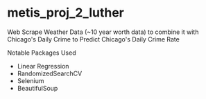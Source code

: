 # metis_proj_2_luther
Web Scrape Weather Data (~10 year worth data) to combine it with Chicago's Daily Crime to Predict Chicago's Daily Crime Rate

Notable Packages Used
* Linear Regression
* RandomizedSearchCV
* Selenium
* BeautifulSoup
